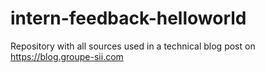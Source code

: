 # intern-feedback-helloworld
Repository with all sources used in a technical blog post on https://blog.groupe-sii.com

